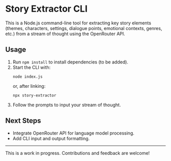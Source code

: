 # Story Extractor CLI

This is a Node.js command-line tool for extracting key story elements (themes, characters, settings, dialogue points, emotional contexts, genres, etc.) from a stream of thought using the OpenRouter API.

## Usage

1. Run `npm install` to install dependencies (to be added).
2. Start the CLI with:
   ```
   node index.js
   ```
   or, after linking:
   ```
   npx story-extractor
   ```
3. Follow the prompts to input your stream of thought.

## Next Steps
- Integrate OpenRouter API for language model processing.
- Add CLI input and output formatting.

---

This is a work in progress. Contributions and feedback are welcome!
